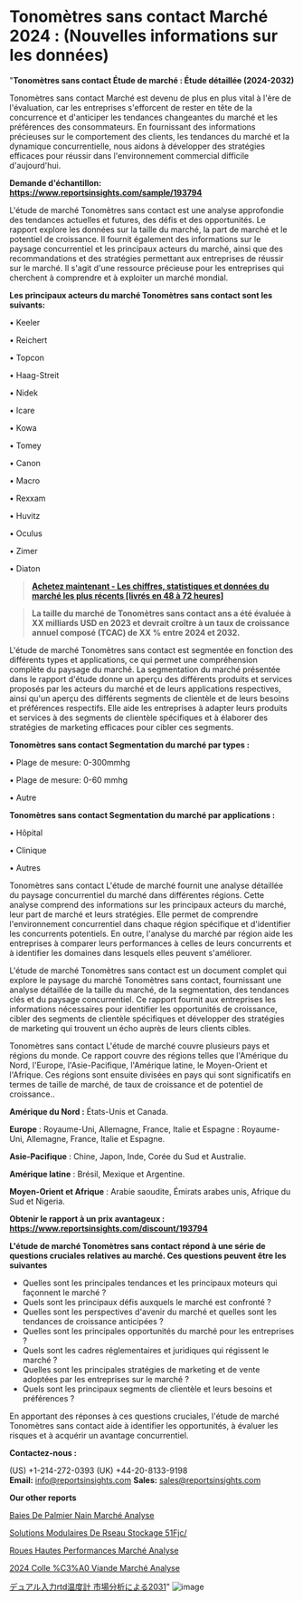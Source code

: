 # Tonomètres sans contact Marché 2024 : (Nouvelles informations sur les données)

"<strong>Tonomètres sans contact Étude de marché : Étude détaillée (2024-2032)</strong>

Tonomètres sans contact Marché est devenu de plus en plus vital à l'ère de l'évaluation, car les entreprises s'efforcent de rester en tête de la concurrence et d'anticiper les tendances changeantes du marché et les préférences des consommateurs. En fournissant des informations précieuses sur le comportement des clients, les tendances du marché et la dynamique concurrentielle, nous aidons à développer des stratégies efficaces pour réussir dans l'environnement commercial difficile d'aujourd'hui.

<strong>Demande d'échantillon: <a href=https://www.reportsinsights.com/sample/193794>https://www.reportsinsights.com/sample/193794</a></strong>

L'étude de marché Tonomètres sans contact est une analyse approfondie des tendances actuelles et futures, des défis et des opportunités. Le rapport explore les données sur la taille du marché, la part de marché et le potentiel de croissance. Il fournit également des informations sur le paysage concurrentiel et les principaux acteurs du marché, ainsi que des recommandations et des stratégies permettant aux entreprises de réussir sur le marché. Il s'agit d'une ressource précieuse pour les entreprises qui cherchent à comprendre et à exploiter un marché mondial.

<strong>Les principaux acteurs du marché Tonomètres sans contact sont les suivants:</strong>

• Keeler

• Reichert

• Topcon

• Haag-Streit

• Nidek

• Icare

• Kowa

• Tomey

• Canon

• Macro

• Rexxam

• Huvitz

• Oculus

• Zimer

• Diaton
<blockquote><a href=https://www.reportsinsights.com/buynow/193794><span style=text-decoration: underline;><strong>Achetez maintenant - Les chiffres, statistiques et données du marché les plus récents [livrés en 48 à 72 heures]</strong></span></a></blockquote>
<blockquote><span style=text-decoration: underline;><strong>La taille du marché de Tonomètres sans contact ans a été évaluée à XX milliards USD en 2023 et devrait croître à un taux de croissance annuel composé (TCAC) de XX % entre 2024 et 2032.</strong></span></blockquote>
L'étude de marché Tonomètres sans contact est segmentée en fonction des différents types et applications, ce qui permet une compréhension complète du paysage du marché. La segmentation du marché présentée dans le rapport d'étude donne un aperçu des différents produits et services proposés par les acteurs du marché et de leurs applications respectives, ainsi qu'un aperçu des différents segments de clientèle et de leurs besoins et préférences respectifs. Elle aide les entreprises à adapter leurs produits et services à des segments de clientèle spécifiques et à élaborer des stratégies de marketing efficaces pour cibler ces segments.

<strong>Tonomètres sans contact Segmentation du marché par types :</strong>

• Plage de mesure: 0-300mmhg

• Plage de mesure: 0-60 mmhg

• Autre

<strong>Tonomètres sans contact Segmentation du marché par applications :</strong>

• Hôpital

• Clinique

• Autres

Tonomètres sans contact L'étude de marché fournit une analyse détaillée du paysage concurrentiel du marché dans différentes régions. Cette analyse comprend des informations sur les principaux acteurs du marché, leur part de marché et leurs stratégies. Elle permet de comprendre l'environnement concurrentiel dans chaque région spécifique et d'identifier les concurrents potentiels. En outre, l'analyse du marché par région aide les entreprises à comparer leurs performances à celles de leurs concurrents et à identifier les domaines dans lesquels elles peuvent s'améliorer.

L'étude de marché Tonomètres sans contact est un document complet qui explore le paysage du marché Tonomètres sans contact, fournissant une analyse détaillée de la taille du marché, de la segmentation, des tendances clés et du paysage concurrentiel. Ce rapport fournit aux entreprises les informations nécessaires pour identifier les opportunités de croissance, cibler des segments de clientèle spécifiques et développer des stratégies de marketing qui trouvent un écho auprès de leurs clients cibles.

Tonomètres sans contact L'étude de marché couvre plusieurs pays et régions du monde. Ce rapport couvre des régions telles que l'Amérique du Nord, l'Europe, l'Asie-Pacifique, l'Amérique latine, le Moyen-Orient et l'Afrique. Ces régions sont ensuite divisées en pays qui sont significatifs en termes de taille de marché, de taux de croissance et de potentiel de croissance..

<strong>Amérique du Nord :</strong> États-Unis et Canada.

<strong>Europe</strong> : Royaume-Uni, Allemagne, France, Italie et Espagne : Royaume-Uni, Allemagne, France, Italie et Espagne.

<strong>Asie-Pacifique</strong> : Chine, Japon, Inde, Corée du Sud et Australie.

<strong>Amérique latine</strong> : Brésil, Mexique et Argentine.

<strong>Moyen-Orient et Afrique</strong> : Arabie saoudite, Émirats arabes unis, Afrique du Sud et Nigeria.

<strong>Obtenir le rapport à un prix avantageux : <a href=https://www.reportsinsights.com/discount/193794>https://www.reportsinsights.com/discount/193794</a></strong>

<strong>L'étude de marché Tonomètres sans contact répond à une série de questions cruciales relatives au marché. Ces questions peuvent être les suivantes</strong>
<ul>
  <li>Quelles sont les principales tendances et les principaux moteurs qui façonnent le marché ?</li>
  <li>Quels sont les principaux défis auxquels le marché est confronté ?</li>
  <li>Quelles sont les perspectives d'avenir du marché et quelles sont les tendances de croissance anticipées ?</li>
  <li>Quelles sont les principales opportunités du marché pour les entreprises ?</li>
  <li>Quels sont les cadres réglementaires et juridiques qui régissent le marché ?</li>
  <li>Quelles sont les principales stratégies de marketing et de vente adoptées par les entreprises sur le marché ?</li>
  <li>Quels sont les principaux segments de clientèle et leurs besoins et préférences ?</li>
</ul>
En apportant des réponses à ces questions cruciales, l'étude de marché Tonomètres sans contact aide à identifier les opportunités, à évaluer les risques et à acquérir un avantage concurrentiel.

<strong>Contactez-nous :</strong>

(US) +1-214-272-0393
(UK) +44-20-8133-9198
<strong>Email:</strong> <a>info@reportsinsights.com</a>
<strong>Sales:</strong> <a>sales@reportsinsights.com</a>

<strong>Our other reports</strong>

<a href=https://www.linkedin.com/pulse/baies-de-palmier-nain-march%C3%A9paysage-comprenant-a9bff/>Baies De Palmier Nain Marché Analyse</a>

<a href=https://www.linkedin.com/pulse/solutions-modulaires-de-r%C3%A9seau-stockage-51fjc/>Solutions Modulaires De Rseau Stockage 51Fjc/</a>

<a href=https://www.linkedin.com/pulse/roues-hautes-performances-march%C3%A9-acc%C3%A9l%C3%A9ration-bziyf/>Roues Hautes Performances Marché Analyse</a>

<a href=https://www.linkedin.com/pulse/2024-colle-%C3%A0-viande-march%C3%A9-informations-bas%C3%A9es-niwgc/>2024 Colle %C3%A0 Viande Marché Analyse</a>

<a href=https://www.linkedin.com/pulse/デュアル入力rtd温度計-市場デュアル入力rtd温度計-市場調査レポート-reports-insights-expert/>デュアル入力rtd温度計 市場分析による2031</a>"
![image](https://github.com/daminid12/RImarketexcellence/assets/158430485/de3c4c26-fa3d-4711-b91e-9eef88d28678)
